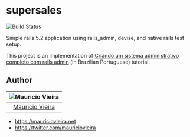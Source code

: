 # supersales

[![Build Status](https://api.cirrus-ci.com/github/mauriciovieira/supersales.svg)](https://cirrus-ci.com/github/mauriciovieira/supersales)

Simple rails 5.2 application using rails_admin, devise, and native rails test setup.

This project is an implementation of [Criando um sistema administrativo completo com rails admin](https://onebitcode.com/course/criando-um-sistema-administrativo-completo-com-rails-admin/) (in Brazilian Portuguese) tutorial.

## Author

| ![Mauricio Vieira](https://avatars2.githubusercontent.com/u/95258?s=150&v=4)|
|:---------------------:|
|  [Mauricio Vieira](https://github.com/mauriciovieira/)   |

+ <https://mauriciovieira.net>
+ <https://twitter.com/mauriciovieira>